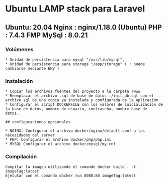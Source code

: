 # Ubuntu LAMP stack para Laravel
## Ubuntu: 20.04 Nginx : nginx/1.18.0 (Ubuntu) PHP : 7.4.3 FMP MySql : 8.0.21
### Volúmenes

    * Unidad de persistencia para mysql "/var/lib/mysql",
    * Unidad de persistencia para storage "/app/storage" ( ! puede cambiarse mediante ENV )

### Instalación

    * Copiar los archivos fuentes del proyecto a la carpeta /www
    * Reemplazar el archivo .sql de base de datos ./init_db.sql con el archivo sql de una copia ya instalada y configurada de la aplicación
    * Configurar el script DOCKERFILE con los valores de inicialización de la base de datos, nombre de usuario, contraseña, nombre base de datos..

    ## configuraciones opcionales

    * NGINX: Configurar el archivo docker/nginx/default.conf a las necesidades del server
    * PHP: Configurar el archivo docker/php/php.ini
    * MYSQL Configurar el archivo docker/mysql/my.cnf

### Compilación

    Compilar la imagen utilizando el comando docker build . -t imageTag:latest
    Ejecutar con el comando docker run 8080:80 imageTag:latest